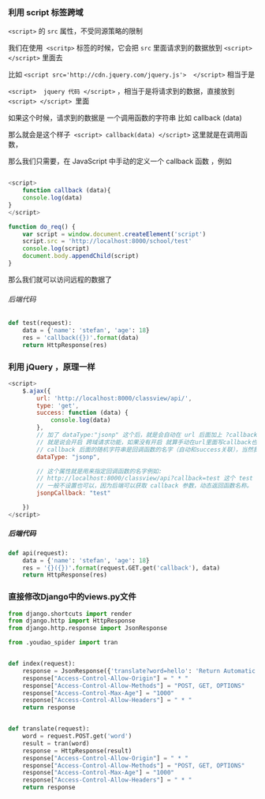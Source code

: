 ### 利用 script 标签跨域

`<script>` 的 `src` 属性，不受同源策略的限制

我们在使用` <scritp>` 标签的时候，它会把 `src` 里面请求到的数据放到 `<script> </script>` 里面去

比如 `<script src='http://cdn.jquery.com/jquery.js'>  </script>` 相当于是

`<script>  jquery 代码 </script>` ，相当于是将请求到的数据，直接放到 `<script> </script> `里面

如果这个时候，请求到的数据是 一个调用函数的字符串 比如 callback (data) 

那么就会是这个样子` <script> callback(data) </script>` 这里就是在调用函数，

那么我们只需要，在 JavaScript 中手动的定义一个 callback 函数 ，例如

```javascript

<script>
    function callback (data){
	console.log(data)
}
</script>

function do_req() {
    var script = window.document.createElement('script')
    script.src = 'http://localhost:8000/school/test'
    console.log(script)
    document.body.appendChild(script)
}
```

那么我们就可以访问远程的数据了

###### 后端代码

```python
def test(request):
    data = {'name': 'stefan', 'age': 18}
    res = 'callback({})'.format(data)  
    return HttpResponse(res)
```

### 利用 jQuery ，原理一样

```javascript
<script>
    $.ajax({
        url: 'http://localhost:8000/classview/api/',
        type: 'get',
        success: function (data) {
            console.log(data)
        },
        // 加了 dataType:"jsonp" 这个后，就是会自动在 url 后面加上 ?callback=jQuery33108735671804 (随机字符串)
        // 就是说会开启 跨域请求功能，如果没有开启 就算手动在url里面写callback也不能跨域(仅仅是jQuery不能)
        // callback 后面的随机字符串是回调函数的名字（自动和success关联），当然我们也可以指定函数名(jsonpCallback)
        dataType: "jsonp",

        // 这个属性就是用来指定回调函数的名字例如:
        // http://localhost:8000/classview/api?callback=test 这个 test 就是由下面的设置的
        // 一般不设置也可以，因为后端可以获取 callback 参数，动态返回函数名称。
        jsonpCallback: "test"

    })
</script>
```

##### 后端代码

```python
def api(request):
    data = {'name': 'stefan', 'age': 18}
    res = '{}({})'.format(request.GET.get('callback'), data)
    return HttpResponse(res)
```



### 直接修改Django中的views.py文件

```python
from django.shortcuts import render
from django.http import HttpResponse
from django.http.response import JsonResponse

from .youdao_spider import tran


def index(request):
    response = JsonResponse({'translate?word=hello': 'Return Automatic translation'}, safe=False)
    response["Access-Control-Allow-Origin"] = " * "
    response["Access-Control-Allow-Methods"] = "POST, GET, OPTIONS"
    response["Access-Control-Max-Age"] = "1000"
    response["Access-Control-Allow-Headers"] = " * "
    return response


def translate(request):
    word = request.POST.get('word')
    result = tran(word)
    response = HttpResponse(result)
    response["Access-Control-Allow-Origin"] = " * "
    response["Access-Control-Allow-Methods"] = "POST, GET, OPTIONS"
    response["Access-Control-Max-Age"] = "1000"
    response["Access-Control-Allow-Headers"] = " * "
    return response

```

